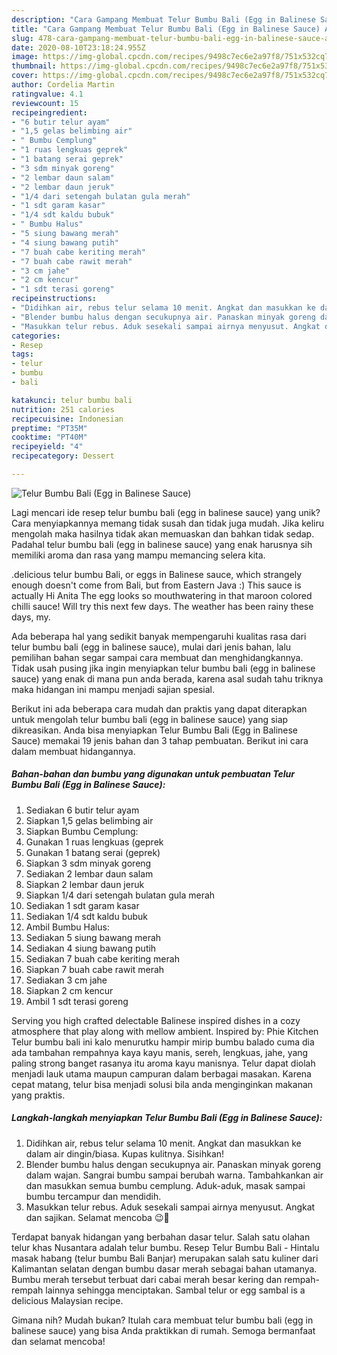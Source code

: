 ```yaml
---
description: "Cara Gampang Membuat Telur Bumbu Bali (Egg in Balinese Sauce) Anti Gagal"
title: "Cara Gampang Membuat Telur Bumbu Bali (Egg in Balinese Sauce) Anti Gagal"
slug: 478-cara-gampang-membuat-telur-bumbu-bali-egg-in-balinese-sauce-anti-gagal
date: 2020-08-10T23:18:24.955Z
image: https://img-global.cpcdn.com/recipes/9498c7ec6e2a97f8/751x532cq70/telur-bumbu-bali-egg-in-balinese-sauce-foto-resep-utama.jpg
thumbnail: https://img-global.cpcdn.com/recipes/9498c7ec6e2a97f8/751x532cq70/telur-bumbu-bali-egg-in-balinese-sauce-foto-resep-utama.jpg
cover: https://img-global.cpcdn.com/recipes/9498c7ec6e2a97f8/751x532cq70/telur-bumbu-bali-egg-in-balinese-sauce-foto-resep-utama.jpg
author: Cordelia Martin
ratingvalue: 4.1
reviewcount: 15
recipeingredient:
- "6 butir telur ayam"
- "1,5 gelas belimbing air"
- " Bumbu Cemplung"
- "1 ruas lengkuas geprek"
- "1 batang serai geprek"
- "3 sdm minyak goreng"
- "2 lembar daun salam"
- "2 lembar daun jeruk"
- "1/4 dari setengah bulatan gula merah"
- "1 sdt garam kasar"
- "1/4 sdt kaldu bubuk"
- " Bumbu Halus"
- "5 siung bawang merah"
- "4 siung bawang putih"
- "7 buah cabe keriting merah"
- "7 buah cabe rawit merah"
- "3 cm jahe"
- "2 cm kencur"
- "1 sdt terasi goreng"
recipeinstructions:
- "Didihkan air, rebus telur selama 10 menit. Angkat dan masukkan ke dalam air dingin/biasa. Kupas kulitnya. Sisihkan!"
- "Blender bumbu halus dengan secukupnya air. Panaskan minyak goreng dalam wajan. Sangrai bumbu sampai berubah warna. Tambahkankan air dan masukkan semua bumbu cemplung. Aduk-aduk, masak sampai bumbu tercampur dan mendidih."
- "Masukkan telur rebus. Aduk sesekali sampai airnya menyusut. Angkat dan sajikan. Selamat mencoba 😉🤗"
categories:
- Resep
tags:
- telur
- bumbu
- bali

katakunci: telur bumbu bali 
nutrition: 251 calories
recipecuisine: Indonesian
preptime: "PT35M"
cooktime: "PT40M"
recipeyield: "4"
recipecategory: Dessert

---
```



![Telur Bumbu Bali (Egg in Balinese Sauce)](https://img-global.cpcdn.com/recipes/9498c7ec6e2a97f8/751x532cq70/telur-bumbu-bali-egg-in-balinese-sauce-foto-resep-utama.jpg)

Lagi mencari ide resep telur bumbu bali (egg in balinese sauce) yang unik? Cara menyiapkannya memang tidak susah dan tidak juga mudah. Jika keliru mengolah maka hasilnya tidak akan memuaskan dan bahkan tidak sedap. Padahal telur bumbu bali (egg in balinese sauce) yang enak harusnya sih memiliki aroma dan rasa yang mampu memancing selera kita.

.delicious telur bumbu Bali, or eggs in Balinese sauce, which strangely enough doesn&#39;t come from Bali, but from Eastern Java :) This sauce is actually Hi Anita The egg looks so mouthwatering in that maroon colored chilli sauce! Will try this next few days. The weather has been rainy these days, my.

Ada beberapa hal yang sedikit banyak mempengaruhi kualitas rasa dari telur bumbu bali (egg in balinese sauce), mulai dari jenis bahan, lalu pemilihan bahan segar sampai cara membuat dan menghidangkannya. Tidak usah pusing jika ingin menyiapkan telur bumbu bali (egg in balinese sauce) yang enak di mana pun anda berada, karena asal sudah tahu triknya maka hidangan ini mampu menjadi sajian spesial.


Berikut ini ada beberapa cara mudah dan praktis yang dapat diterapkan untuk mengolah telur bumbu bali (egg in balinese sauce) yang siap dikreasikan. Anda bisa menyiapkan Telur Bumbu Bali (Egg in Balinese Sauce) memakai 19 jenis bahan dan 3 tahap pembuatan. Berikut ini cara dalam membuat hidangannya.

<!--inarticleads1-->

##### Bahan-bahan dan bumbu yang digunakan untuk pembuatan Telur Bumbu Bali (Egg in Balinese Sauce):

1. Sediakan 6 butir telur ayam
1. Siapkan 1,5 gelas belimbing air
1. Siapkan  Bumbu Cemplung:
1. Gunakan 1 ruas lengkuas (geprek
1. Gunakan 1 batang serai (geprek)
1. Siapkan 3 sdm minyak goreng
1. Sediakan 2 lembar daun salam
1. Siapkan 2 lembar daun jeruk
1. Siapkan 1/4 dari setengah bulatan gula merah
1. Sediakan 1 sdt garam kasar
1. Sediakan 1/4 sdt kaldu bubuk
1. Ambil  Bumbu Halus:
1. Sediakan 5 siung bawang merah
1. Sediakan 4 siung bawang putih
1. Sediakan 7 buah cabe keriting merah
1. Siapkan 7 buah cabe rawit merah
1. Sediakan 3 cm jahe
1. Siapkan 2 cm kencur
1. Ambil 1 sdt terasi goreng


Serving you high crafted delectable Balinese inspired dishes in a cozy atmosphere that play along with mellow ambient. Inspired by: Phie Kitchen Telur bumbu bali ini kalo menurutku hampir mirip bumbu balado cuma dia ada tambahan rempahnya kaya kayu manis, sereh, lengkuas, jahe, yang paling strong banget rasanya itu aroma kayu manisnya. Telur dapat diolah menjadi lauk utama maupun campuran dalam berbagai masakan. Karena cepat matang, telur bisa menjadi solusi bila anda menginginkan makanan yang praktis. 

<!--inarticleads2-->

##### Langkah-langkah menyiapkan Telur Bumbu Bali (Egg in Balinese Sauce):

1. Didihkan air, rebus telur selama 10 menit. Angkat dan masukkan ke dalam air dingin/biasa. Kupas kulitnya. Sisihkan!
1. Blender bumbu halus dengan secukupnya air. Panaskan minyak goreng dalam wajan. Sangrai bumbu sampai berubah warna. Tambahkankan air dan masukkan semua bumbu cemplung. Aduk-aduk, masak sampai bumbu tercampur dan mendidih.
1. Masukkan telur rebus. Aduk sesekali sampai airnya menyusut. Angkat dan sajikan. Selamat mencoba 😉🤗


Terdapat banyak hidangan yang berbahan dasar telur. Salah satu olahan telur khas Nusantara adalah telur bumbu. Resep Telur Bumbu Bali - Hintalu masak habang (telur bumbu Bali Banjar) merupakan salah satu kuliner dari Kalimantan selatan dengan bumbu dasar merah sebagai bahan utamanya. Bumbu merah tersebut terbuat dari cabai merah besar kering dan rempah-rempah lainnya sehingga menciptakan. Sambal telur or egg sambal is a delicious Malaysian recipe. 

Gimana nih? Mudah bukan? Itulah cara membuat telur bumbu bali (egg in balinese sauce) yang bisa Anda praktikkan di rumah. Semoga bermanfaat dan selamat mencoba!
